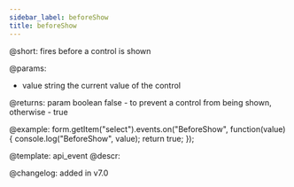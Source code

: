 ```yaml
---
sidebar_label: beforeShow
title: beforeShow
---          
```


@short: fires before a control is shown
 

@params:
- value     string     the current value of the control

@returns:
param   boolean     false - to prevent a control from being shown, otherwise - true


@example:
form.getItem("select").events.on("BeforeShow", function(value) {
    console.log("BeforeShow", value);
    return true;
});


@template: api_event
@descr:

@changelog: added in v7.0
